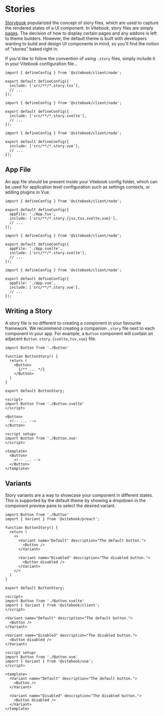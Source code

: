 <script>
import { Tabs, TabPanel } from '@vitebook/client/components/tabs';

const frameworks = ['Preact', 'Svelte', 'Vue'];
</script>

# Stories

[Storybook](storybook.js.org) popularized the concept of story files, which are used to capture
the rendered states of a UI component. In Vitebook, story files are simply [pages](./pages.md). The
decision of how to display certain pages and any addons is left to theme builders. However, the
default theme is built with developers wanting to build and design UI components in mind, so
you'll find the notion of "stories" baked right in.

If you'd like to follow the convention of using `.story` files, simply include it in your
Vitebook configuration file...

<Tabs values={frameworks} groupId="jsFramework">
<TabPanel value="Preact">

```js:no-line-numbers {4}
import { defineConfig } from '@vitebook/client/node';

export default defineConfig({
  include: ['src/**/*.story.tsx'],
  // ...
});
```

</TabPanel>

<TabPanel value="Svelte">

```js:no-line-numbers {4}
import { defineConfig } from '@vitebook/client/node';

export default defineConfig({
  include: ['src/**/*.story.svelte'],
  // ...
});
```

</TabPanel>

<TabPanel value="Vue">

```js:no-line-numbers {4}
import { defineConfig } from '@vitebook/client/node';

export default defineConfig({
  include: ['src/**/*.story.vue'],
  // ...
});
```

</TabPanel>
</Tabs>

## App File

An app file should be present inside your Vitebook config folder, which can be used for
application level configuration such as settings contexts, or adding plugins in Vue.

<Tabs values={frameworks} groupId="jsFramework">
<TabPanel value="Preact">

```js:no-line-numbers {4}
import { defineConfig } from '@vitebook/client/node';

export default defineConfig({
  appFile: './App.tsx',
  include: ['src/**/*.story.{jsx,tsx,svelte,vue}'],
  // ...
});
```

</TabPanel>

<TabPanel value="Svelte">

```js:no-line-numbers {4}
import { defineConfig } from '@vitebook/client/node';

export default defineConfig({
  appFile: './App.svelte',
  include: ['src/**/*.story.svelte'],
  // ...
});
```

</TabPanel>

<TabPanel value="Vue">

```js:no-line-numbers {4}
import { defineConfig } from '@vitebook/client/node';

export default defineConfig({
  appFile: './App.vue',
  include: ['src/**/*.story.vue'],
  // ...
});
```

</TabPanel>
</Tabs>

## Writing a Story

A story file is no different to creating a component in your favourite framework. We
recommend creating a companion `.story` file next to each component in your app. For example, a
`Button` component will contain an adjacent `Button.story.{svelte,tsx,vue}` file.

<Tabs values={frameworks} groupId="jsFramework">
<TabPanel value="Preact">

```js:no-line-numbers
import Button from './Button'

function ButtonStory() {
  return (
    <Button>
      {/** ... */}
    </Button>
  )
}

export default ButtonStory;
```

</TabPanel>

<TabPanel value="Svelte">

```svelte:no-line-numbers
<script>
import Button from './Button.svelte'
</script>

<Button>
  <!-- ... -->
</Button>
```

</TabPanel>

<TabPanel value="Vue">

```vue:no-line-numbers
<script setup>
import Button from './Button.vue'
</script>

<template>
  <Button>
    <!-- ... -->
  </Button>
</template>
```

</TabPanel>
</Tabs>

## Variants

Story variants are a way to showcase your component in different states. This is supported
by the default theme by showing a dropdown in the component preview pane to select the desired
variant.

<Tabs values={frameworks} groupId="jsFramework">
<TabPanel value="Preact">

```js:no-line-numbers
import Button from './Button'
import { Variant } from '@vitebook/preact';

function ButtonStory() {
  return (
    <>
      <Variant name="Default" description="The default button.">
        <Button />
      </Variant>

      <Variant name="Disabled" description="The disabled button.">
        <Button disabled />
      </Variant>
    </>
  )
}

export default ButtonStory;
```

</TabPanel>

<TabPanel value="Svelte">

```svelte:no-line-numbers
<script>
import Button from './Button.svelte'
import { Variant } from '@vitebook/client';
</script>

<Variant name="Default" description="The default button.">
  <Button />
</Variant>

<Variant name="Disabled" description="The disabled button.">
  <Button disabled />
</Variant>
```

</TabPanel>

<TabPanel value="Vue">

```vue:no-line-numbers
<script setup>
import Button from './Button.vue'
import { Variant } from '@vitebook/vue';
</script>

<template>
  <Variant name="Default" description="The default button.">
    <Button />
  </Variant>

  <Variant name="Disabled" description="The disabled button.">
    <Button disabled />
  </Variant>
</template>
```

</TabPanel>
</Tabs>
